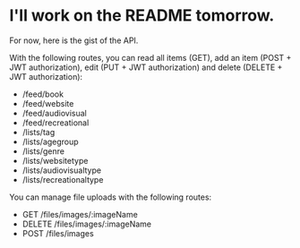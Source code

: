 # I'll work on the README tomorrow.
For now, here is the gist of the API.

With the following routes, you can read all items (GET), add an item (POST + JWT authorization), edit (PUT + JWT authorization) and delete (DELETE + JWT authorization):
<ul>
  <li>/feed/book</li>
  <li>/feed/website</li>
  <li>/feed/audiovisual</li>
  <li>/feed/recreational</li>
  <li>/lists/tag</li>
  <li>/lists/agegroup</li>
  <li>/lists/genre</li>
  <li>/lists/websitetype</li>
  <li>/lists/audiovisualtype</li>
  <li>/lists/recreationaltype</li>
</ul>

You can manage file uploads with the following routes:
<ul>
  <li>GET /files/images/:imageName</li>
  <li>DELETE /files/images/:imageName</li>
  <li>POST /files/images</li>
</ul>
